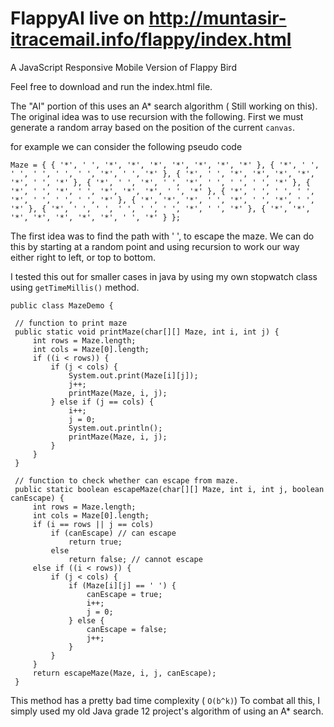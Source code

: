 # FlappyAI live on http://muntasir-itracemail.info/flappy/index.html
A JavaScript Responsive Mobile Version of Flappy Bird

Feel free to download and run the index.html file. 

The "AI" portion of this uses an A* search algorithm ( Still working on this). The original idea was to use recursion with the following. First we must
generate a random array based on the position of the current `canvas`.

for example  we can consider the following pseudo code

`Maze = { { '*', ' ', '*', '*', '*', '*', '*', '*', '*' },
               { '*', ' ', ' ', ' ', ' ', ' ', '*', ' ', '*' }, { '*', ' ', '*', '*', '*', '*', '*', ' ', '*' },
               { '*', ' ', '*', ' ', '*', ' ', ' ', ' ', '*' }, { '*', ' ', '*', ' ', '*', '*', '*', ' ', '*' },
               { '*', ' ', ' ', ' ', '*', ' ', ' ', ' ', '*' }, { '*', '*', '*', ' ', '*', ' ', '*', ' ', '*' },
               { '*', ' ', ' ', ' ', ' ', ' ', '*', ' ', '*' }, { '*', '*', '*', '*', '*', '*', '*', ' ', '*' } };`
               
The first idea was to find the path with ' ', to escape the maze. We can do this by starting at a random point and using recursion to 
work our way either right to left, or top to bottom.
 
I tested this out for smaller cases in java by using my own stopwatch class using `getTimeMillis()` method. 

    public class MazeDemo {

     // function to print maze
     public static void printMaze(char[][] Maze, int i, int j) {
         int rows = Maze.length;
         int cols = Maze[0].length;
         if ((i < rows)) {
             if (j < cols) {
                 System.out.print(Maze[i][j]);
                 j++;
                 printMaze(Maze, i, j);
             } else if (j == cols) {
                 i++;
                 j = 0;
                 System.out.println();
                 printMaze(Maze, i, j);
             }
         }
     }

     // function to check whether can escape from maze.
     public static boolean escapeMaze(char[][] Maze, int i, int j, boolean canEscape) {
         int rows = Maze.length;
         int cols = Maze[0].length;
         if (i == rows || j == cols)
             if (canEscape) // can escape
                 return true;
             else
                 return false; // cannot escape
         else if ((i < rows)) {
             if (j < cols) {
                 if (Maze[i][j] == ' ') {
                     canEscape = true;
                     i++;
                     j = 0;
                 } else {
                     canEscape = false;
                     j++;
                 }
             }
         }
         return escapeMaze(Maze, i, j, canEscape);
     }

This method has a pretty bad time complexity ( `O(b^k)`)
To combat all this, I simply used my old Java grade 12 project's algorithm of using an A* search.

